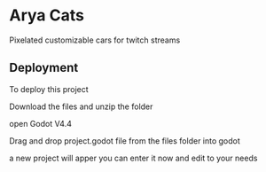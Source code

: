 
# Arya Cats

Pixelated customizable cars for twitch streams

## Deployment

To deploy this project 

Download the files and unzip the folder

open Godot V4.4

Drag and drop project.godot file from the files folder into godot 

a new project will apper you can enter it now and edit to your needs
